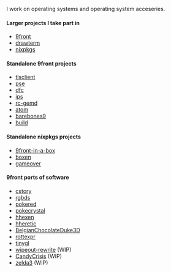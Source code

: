 I work on operating systems and operating system acceseries.

#### Larger projects I take part in

* [9front](https://github.com/9front/9front)
* [drawterm](https://github.com/9front/drawterm)
* [nixpkgs](https://github.com/NixOS/nixpkgs)

#### Standalone 9front projects

* [tlsclient](https://github.com/majiru/tlsclient)
* [pse](https://github.com/majiru/pse)
* [dfc](https://github.com/majiru/dfc)
* [ips](https://github.com/majiru/ips)
* [rc-gemd](https://github.com/majiru/rc-gemd)
* [atom](https://github.com/majiru/atom)
* [barebones9](https://github.com/majiru/barebones9)
* [build](https://github.com/majiru/build)

#### Standalone nixpkgs projects

* [9front-in-a-box](https://github.com/majiru/9front-in-a-box)
* [boxen](https://github.com/majiru/boxen)
* [gameover](https://github.com/majiru/gameover)

#### 9front ports of software

* [cstory](https://github.com/majiru/cstory)
* [rgbds](https://github.com/majiru/rgbds)
* [pokered](https://github.com/majiru/pokered)
* [pokecrystal](https://github.com/majiru/pokecrystal)
* [hhexen](https://github.com/majiru/hhexen)
* [hheretic](https://github.com/majiru/hheretic)
* [BelgianChocolateDuke3D](https://github.com/majiru/BelgianChocolateDuke3D)
* [rottexpr](https://github.com/majiru/rottexpr)
* [tinygl](https://github.com/majiru/tinygl)
* [wipeout-rewrite](https://github.com/majiru/wipeout-rewrite) (WIP)
* [CandyCrisis](https://github.com/majiru/CandyCrisis) (WIP)
* [zelda3](https://github.com/majiru/zelda3) (WIP)
